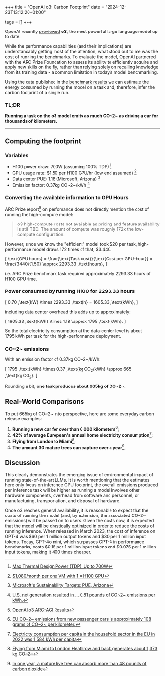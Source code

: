 +++
title = "OpenAI o3: Carbon Footprint"
date = "2024-12-23T13:12:20+01:00"

tags = []
+++

OpenAI recently [previewed](https://openai.com/12-days/) **o3**, the most powerful large language model up to date.

While the performance capabilities (and their implications) are understandably getting most of the attention, what stood out to me was the cost of running the benchmarks. To evaluate the model, OpenAI partnered with the ARC Prize Foundation to assess its ability to efficiently acquire and apply new skills on the fly, rather than relying solely on recalling knowledge from its training data - a common limitation in today’s model benchmarking.

Using the data published in the [benchmark results](https://arcprize.org/blog/oai-o3-pub-breakthrough) we can estimate the energy consumed by running the model on a task and, therefore, infer the carbon footprint of a single run.


### TL;DR
**Running a task on the o3 model emits as much CO~2~ as driving a car for thousands of kilometers.**

---

## Computing the footprint

### Variables
* H100 power draw: 700W (assuming 100% TDP) [^2]
* GPU usage rate: $1.50 per H100 GPU/hr (low end assumed) [^3]
* Data center PUE: 1.18 (Microsoft, Arizona) [^4]
* Emission factor: 0.37kg CO~2~/kWh [^5]


### Converting the available information to GPU Hours

ARC Prize report[^1] on perfomance does not directly mention the cost of running the high-compute model:

> o3 high-compute costs not available as pricing and feature availability is still TBD. The amount of compute was roughly 172x the low-compute configuration.

However, since we know the "efficient" model took $20 per task, high-performance model draws 172 times of that, $3.440.

\[
\text{GPU hours}
= \frac{\text{Task cost}}{\text{Cost per GPU-hour}}
= \frac{3440}{1.50}
\approx 2293.33 \,\text{hours},
\]

i.e. ARC Prize benchmark task required approximately 2293.33 hours of H100 GPU time.

### Power consumed by running H100 for 2293.33 hours

\[
0.70 \,\text{kW}
\times 2293.33 \,\text{h}
= 1605.33 \,\text{kWh},
\]

including data center overhead this adds up to approximately:

\[
1605.33 \,\text{kWh}
\times 1.18
\approx 1795 \,\text{kWh}.
\]

So the total electricity consumption at the data‑center level is about 1795 kWh per task for the high-performance deployment.

### CO~2~ emissions

With an emission factor of 0.37kg CO~2~/kWh:

\[
1795 \,\text{kWh}
\times 0.37 \,\text{kg $\text{CO}_2$/kWh}
\approx 665 \,\text{kg $\text{CO}_2$}.
\]

Rounding a bit, **one task produces about 665kg of CO~2~**.

## Real‑World Comparisons

To put 665kg of CO~2~ into perspective, here are some everyday carbon release examples:

1. **Running a new car for over than 6 000 kilometers**[^6];
2. **42% of average European's annual home electricity consumption**[^7];
3. **Flying from London to Miami**[^8];
4. **The amount 30 mature trees can capture over a year**[^9].

## Discussion
This clearly demonstrates the emerging issue of environmental impact of running state-of-the-art LLMs. It is worth mentioning that the estimates here only focus on inference GPU footprint, the overall emissions produced per inference task will be higher as running a model involves other hardware components, overhead from software and personnel, or manufacturing, transportation, and disposal of hardware.

Once o3 reaches general availability, it is reasonable to expect that the costs of running the model (and, by extension, the associated CO~2~ emissions) will be passed on to users. Given the costs now, it is expected that the model will be drastically optimized in order to reduce the costs of running inference. When released in March 2023, the cost of inference on GPT-4 was $60 per 1 million output tokens and $30 per 1 million input tokens. Today, GPT-4o mini, which surpasses GPT-4 in performance benchmarks, costs $0.15 per 1 million input tokens and $0.075 per 1 million input tokens, making it 400 times cheaper.

[^1]: [OpenAI o3 ARC-AGI Results](https://arcprize.org/blog/oai-o3-pub-breakthrough)
[^2]: [Max Thermal Design Power (TDP): Up to 700W](https://www.nvidia.com/en-us/data-center/h100/)
[^3]: [$1,080/month per one VM with 1 × H100 GPU](https://nebius.com/explorer-tier)
[^4]: [Microsoft's Sustainability Targets: PUE, Arizona](https://datacenters.microsoft.com/sustainability/efficiency/)
[^5]: [U.S. net generation resulted in ... 0.81 pounds of CO~2~ emissions per kWh.](https://www.eia.gov/tools/faqs/faq.php?id=74&t=11)
[^6]: [EU CO~2~ emissions from new passenger cars is approximately 108 grams of CO~2~ per kilometer.](https://www.eea.europa.eu/en/newsroom/news/average-emissions-from-new-cars-and-vans)
[^7]: [Electricity consumption per capita in the household sector in the EU in 2022 was 1 584 kWh per capita](https://ec.europa.eu/eurostat/statistics-explained/index.php?title=Electricity_and_heat_statistics)
[^8]: [Flying from Miami to London Heathrow and back generates about 1,373 kg CO~2~](https://www.theguardian.com/environment/ng-interactive/2019/jul/19/carbon-calculator-how-taking-one-flight-emits-as-much-as-many-people-do-in-a-year)
[^9]: [In one year, a mature live tree can absorb more than 48 pounds of carbon dioxide](https://www.fs.usda.gov/about-agency/features/trees-are-climate-change-carbon-storage-heroe)